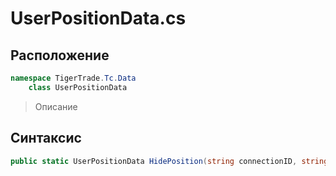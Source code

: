 
# UserPositionData.cs
## Расположение
```csharp
namespace TigerTrade.Tc.Data  
    class UserPositionData
```

> Описание

## Синтаксис
```csharp
public static UserPositionData HidePosition(string connectionID, string positionID)
```
